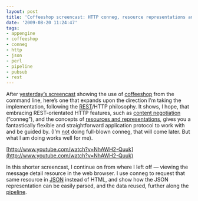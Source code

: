 ```yaml
---
layout: post
title: 'Coffeeshop screencast: HTTP conneg, resource representations and JSON'
date: '2009-08-20 11:24:47'
tags:
- appengine
- coffeeshop
- conneg
- http
- json
- perl
- pipeline
- pubsub
- rest
---
```



After [yesterday’s screencast](http://www.pipetree.com/qmacro/blog/2009/08/19/2nd-coffeeshop-resthttp-screencast/) showing the use of [coffeeshop](http://wiki.github.com/qmacro/coffeeshop) from the command line, here’s one that expands upon the direction I’m taking the implementation, following the [REST](http://en.wikipedia.org/wiki/Representational_State_Transfer)/HTTP philosophy. It shows, I hope, that embracing REST-orientated HTTP features, such as [content negotiation](http://en.wikipedia.org/wiki/Content_negotiation) (“conneg”), and the concepts of [resources and representations](http://bitworking.org/news/How_to_create_a_REST_Protocol), gives you a fantastically flexible and straightforward application protocol to work with and be guided by. (I’m [not](http://twitter.com/qmacro/status/3306694041) doing full-blown conneg, that will come later. But what I am doing works well for me).

<object data="http://www.youtube.com/v/NhAWH2-Quuk&hl=en&fs=1&" height="340" type="application/x-shockwave-flash" width="560"><param name="allowFullScreen" value="true"></param><param name="allowscriptaccess" value="always"></param><param name="src" value="http://www.youtube.com/v/NhAWH2-Quuk&hl=en&fs=1&"></param><param name="allowfullscreen" value="true"></param></object>

[http://www.youtube.com/watch?v=NhAWH2-Quuk](http://www.youtube.com/watch?v=NhAWH2-Quuk)

In this shorter screencast, I continue on from where I left off — viewing the message detail resource in the web browser. I use conneg to request that same resource in [JSON](http://www.json.org/) instead of HTML, and show how the JSON representation can be easily parsed, and the data reused, further along the [pipeline](http://www.pipetree.com/qmacro/blog/2009/05/18/twitters-success/).


